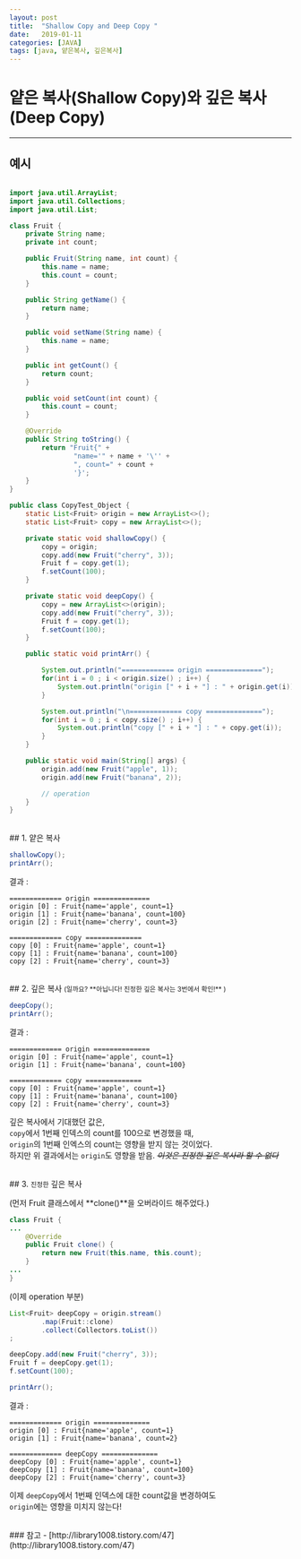 ```yaml
---
layout: post
title:  "Shallow Copy and Deep Copy "
date:   2019-01-11
categories: [JAVA]
tags: [java, 얕은복사, 깊은복사]
---
```


# 얕은 복사(Shallow Copy)와 깊은 복사(Deep Copy)


---

## 예시

``` java

import java.util.ArrayList;
import java.util.Collections;
import java.util.List;

class Fruit {
    private String name;
    private int count;

    public Fruit(String name, int count) {
        this.name = name;
        this.count = count;
    }

    public String getName() {
        return name;
    }

    public void setName(String name) {
        this.name = name;
    }

    public int getCount() {
        return count;
    }

    public void setCount(int count) {
        this.count = count;
    }

    @Override
    public String toString() {
        return "Fruit{" +
                "name='" + name + '\'' +
                ", count=" + count +
                '}';
    }
}

public class CopyTest_Object {
    static List<Fruit> origin = new ArrayList<>();
    static List<Fruit> copy = new ArrayList<>();

    private static void shallowCopy() {
        copy = origin;
        copy.add(new Fruit("cherry", 3));
        Fruit f = copy.get(1);
        f.setCount(100);
    }

    private static void deepCopy() {
        copy = new ArrayList<>(origin);
        copy.add(new Fruit("cherry", 3));
        Fruit f = copy.get(1);
        f.setCount(100);
    }

    public static void printArr() {

        System.out.println("============= origin ==============");
        for(int i = 0 ; i < origin.size() ; i++) {
            System.out.println("origin [" + i + "] : " + origin.get(i));
        }

        System.out.println("\n============= copy ==============");
        for(int i = 0 ; i < copy.size() ; i++) {
            System.out.println("copy [" + i + "] : " + copy.get(i));
        }
    }

    public static void main(String[] args) {
        origin.add(new Fruit("apple", 1));
        origin.add(new Fruit("banana", 2));

        // operation
    }
}
```

<br/>
## 1. 얕은 복사

```java
shallowCopy();
printArr();
```
결과 :
```
============= origin ==============
origin [0] : Fruit{name='apple', count=1}
origin [1] : Fruit{name='banana', count=100}
origin [2] : Fruit{name='cherry', count=3}

============= copy ==============
copy [0] : Fruit{name='apple', count=1}
copy [1] : Fruit{name='banana', count=100}
copy [2] : Fruit{name='cherry', count=3}
```  

<br/>
## 2. 깊은 복사 <small>(일까요? **아닙니다! 진정한 깊은 복사는 3번에서 확인!** )</small>

```java
deepCopy();
printArr();
```  
결과 :
```
============= origin ==============
origin [0] : Fruit{name='apple', count=1}
origin [1] : Fruit{name='banana', count=100}

============= copy ==============
copy [0] : Fruit{name='apple', count=1}
copy [1] : Fruit{name='banana', count=100}
copy [2] : Fruit{name='cherry', count=3}
```
깊은 복사에서 기대했던 값은,  
`copy`에서 1번째 인덱스의 count를 100으로 변경했을 때,  
`origin`의 1번째 인엑스의 count는 영향을 받지 않는 것이었다.  
하지만 위 결과에서는 `origin`도 영향을 받음.
~~*이것은 진정한 깊은 복사라 할 수 없다*~~  

<br/>
## 3. <small>진정한</small> 깊은 복사  

(먼저 Fruit 클래스에서 **clone()**을 오버라이드 해주었다.)  
```java
class Fruit {
...
    @Override
    public Fruit clone() {
        return new Fruit(this.name, this.count);
    }
...
}
```  

(이제 operation 부분)  
```java
List<Fruit> deepCopy = origin.stream()
        .map(Fruit::clone)
        .collect(Collectors.toList())
;

deepCopy.add(new Fruit("cherry", 3));
Fruit f = deepCopy.get(1);
f.setCount(100);

printArr();
```  
결과 :

```
============= origin ==============
origin [0] : Fruit{name='apple', count=1}
origin [1] : Fruit{name='banana', count=2}

============= deepCopy ==============
deepCopy [0] : Fruit{name='apple', count=1}
deepCopy [1] : Fruit{name='banana', count=100}
deepCopy [2] : Fruit{name='cherry', count=3}
```  
이제 `deepCopy`에서 1번째 인덱스에 대한 count값을 변경하여도  
`origin`에는 영향을 미치지 않는다!

<br/>
### 참고
- [http://library1008.tistory.com/47](http://library1008.tistory.com/47)
